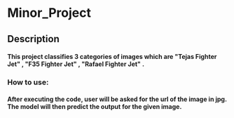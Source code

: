 # Minor_Project
## Description
#### This project classifies 3 categories of images which are "Tejas Fighter Jet" , "F35 Fighter Jet" , "Rafael Fighter Jet" .
### How to use:
#### After executing the code, user will be asked for the url of the image in jpg. The model will then predict the output for the given image.
